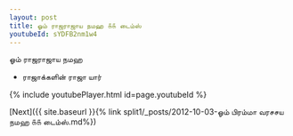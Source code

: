 ```yaml
---
layout: post
title: ஓம் ராஜராஜாய நமஹ ௧௧ டைம்ஸ்
youtubeId: sYDFB2nm1w4
---
```

 
 
 ஓம் ராஜராஜாய நமஹ  
 
 -  ராஜாக்களின் ராஜா யார் 
 
  
 
  
 
 
 
 
 
 


{% include youtubePlayer.html id=page.youtubeId %}
 
[Next]({{ site.baseurl }}{% link  split1/_posts/2012-10-03-ஓம் பிரம்மா வரசசய நமஹ ௧௧ டைம்ஸ்.md%})
 
